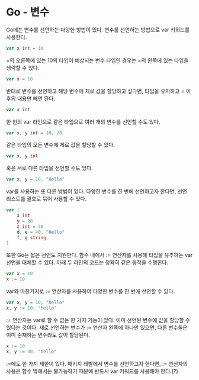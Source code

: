 # Go - 변수

Go에는 변수를 선언하는 다양한 방법이 있다. 변수를 선언하는 방법으로 var 키워드를 사용한다.

```go
var x int = 10
```

=의 오른쪽에 있는 10의 타입이 예상되는 변수 타입인 경우는 =의 왼쪽에 있는 타입을 생략할 수 있다.

```go
var x = 10
```

반대로 변수를 선언하고 해당 변수에 제로 값을 할당하고 싶다면, 타입을 유지하고 = 이후의 내용만 빼면 된다.

```go
var x int
```

한 번의 var 라인으로 같은 타입으로 여러 개의 변수를 선언할 수도 있다.

```go
var x, y int = 10, 20
```

같은 타입의 모든 변수에 제로 값을 할당할 수 있다.

```go
var x, y int
```

혹은 서로 다른 타입을 선언할 수도 있다.

```go
var x, y = 10, "Hello"
```



var를 사용하는 또 다른 방법이 있다. 다양한 변수를 한 번에 선언하고자 한다면, 선언 리스트를 괄호로 묶어 사용할 수 있다.

```go
var (
	x int
    y = 20
    z int = 30
    d, e = 40, "Hello"
    f, g string
)
```

또한 Go는 짧은 선언도 지원한다. 함수 내에서 := 연산자를 사용해 타입을 유추하는 var 선언을 대체할 수 있다. 아래 두 라인의 코드는 정확히 같은 동작을 수행한다.

```go
var x = 10
x := 10
```

var와 마찬가지로 := 연산자를 사용하여 다양한 변수를 한 번에 선언할 수 있다.

```go
var x, y = 10, "hello"
x, y := 10, "hello"
```

:= 연산자는 var로 할 수 없는 한 가지 기능이 있다. 이미 선언된 변수에 값을 할당할 수 있다는 것이다. 새로 선언하는 변수가 := 연산자 왼쪽에 하나만 있으면, 다른 변수들은 이미 존재하는 변수라도 값이 할당된다.

```go
x := 10
x, y := 30, "hello"
```

:=에도 한 가지 제한이 있다. 패키지 레벨에서 변수를 선언하고자 한다면, := 연산자의 사용은 함수 밖에서는 불가능하기 때문에 반드시 var 키워드를 사용해야 한다.(?)